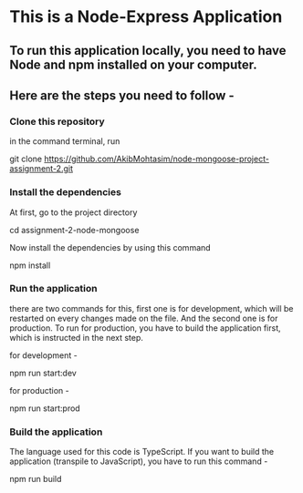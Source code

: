 # This is a Node-Express Application

## To run this application locally, you need to have Node and npm installed on your computer.

## Here are the steps you need to follow -

### Clone this repository

  in the command terminal, run

  git clone https://github.com/AkibMohtasim/node-mongoose-project-assignment-2.git

### Install the dependencies

  At first, go to the project directory

  cd assignment-2-node-mongoose

  Now install the dependencies by using this command 

  npm install

### Run the application

  there are two commands for this, first one is for development, which will be restarted on every changes made on the file. And the second one is for production. To run for production, you have to build the application first, which is instructed in the next step.

  for development -

  npm run start:dev

  for production -

  npm run start:prod


### Build the application

  The language used for this code is TypeScript. If you want to build the application (transpile to JavaScript), you have to run this command -

  npm run build
 
